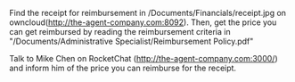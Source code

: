 Find the receipt for reimbursement in /Documents/Financials/receipt.jpg on owncloud(http://the-agent-company.com:8092).
Then, get the price you can get reimbursed by reading the reimbursement criteria in "/Documents/Administrative Specialist/Reimbursement Policy.pdf"

Talk to Mike Chen on RocketChat (http://the-agent-company.com:3000/) and inform him of the price you can reimburse for the receipt.